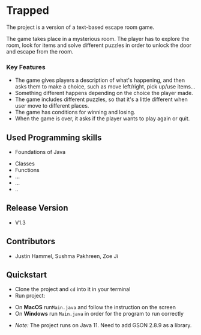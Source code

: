 # Trapped
The project is a version of a text-based escape room game.

The game takes place in a mysterious room. The player has to explore the room, look for items and solve different puzzles in order to unlock the door and escape from the room.

### Key Features
* The game gives players a description of what's happening, and then asks them to make a choice, such as move left/right, pick up/use items...
* Something different happens depending on the choice the player made.
* The game includes different puzzles, so that it's a little different when user move to different places.
* The game has conditions for winning and losing.
* When the game is over, it asks if the player wants to play again or quit.


## Used Programming skills
* Foundations of Java
- Classes
- Functions
- ...
- ...
- ..

## Release Version
* V1.3

## Contributors
* Justin Hammel, Sushma Pakhreen, Zoe Ji

## Quickstart
* Clone the project and `cd` into it in your terminal
* Run project:
- On **MacOS** run`Main.java` and follow the instruction on the screen
- On **Windows** run `Main.java` in order for the program to run correctly
* _Note:_ The project runs on Java 11. Need to add GSON 2.8.9 as a library.